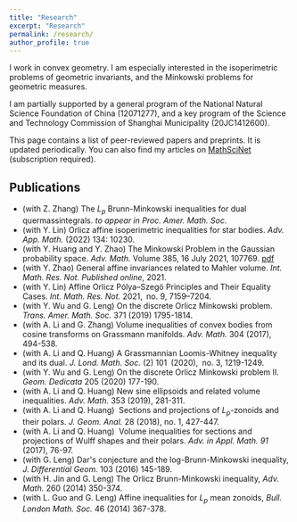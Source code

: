 ```yaml
---
title: "Research"
excerpt: "Research"
permalink: /research/
author_profile: true
---
```


I work in convex geometry. I am especially interested in the isoperimetric problems of geometric invariants, and the Minkowski problems for geometric measures. 

I am partially supported by a general program of the National Natural Science Foundation of China (12071277), and a key program of the Science and Technology Commission of Shanghai Municipality (20JC1412600).

This page contains a list of peer-reviewed papers and preprints. It is updated periodically. You can also find my articles  on <u><a href="https://mathscinet.ams.org/mathscinet/MRAuthorID/1164900">MathSciNet</a></u> (subscription required).

## Publications
- (with Z. Zhang) The $L_p$ Brunn-Minkowski inequalities for dual quermassintegrals.  *to appear in Proc. Amer. Math. Soc.*
- (with Y. Lin) Orlicz affine isoperimetric inequalities for star bodies. *Adv. App. Math.* (2022) 134: 10230.
- (with Y. Huang and Y. Zhao) The Minkowski Problem in the Gaussian probability space. *Adv. Math.* Volume 385, 16 July 2021, 107769. [pdf](/files/GaussianMP.pdf)
- (with Y. Zhao) General affine invariances related to Mahler volume. *Int. Math. Res. Not. Published online*, 2021.
- (with Y. Lin) Affine Orlicz Pólya–Szegö Principles and Their Equality Cases.  *Int. Math. Res. Not.* 2021, no. 9, 7159–7204.
- (with Y. Wu and G. Leng) On the discrete Orlicz Minkowski problem. *Trans. Amer. Math. Soc.* 371 (2019) 1795-1814. 
- (with A. Li and G. Zhang) Volume inequalities of convex bodies from cosine transforms on Grassmann manifolds. *Adv. Math.* 304 (2017), 494-538.
- (with A. Li and Q. Huang) A Grassmannian Loomis-Whitney inequality and its dual. *J. Lond. Math. Soc.* (2) 101 (2020), no. 3, 1219-1249.
- (with Y. Wu and G. Leng) On the discrete Orlicz Minkowski problem II. *Geom. Dedicata* 205 (2020) 177-190.
- (with A. Li and Q. Huang) New sine ellipsoids and related volume inequalities. *Adv. Math.* 353 (2019), 281-311.
- (with A. Li and Q. Huang)  Sections and projections of $L_p$-zonoids and their polars. *J. Geom. Anal.* 28 (2018), no. 1, 427-447.
- (with A. Li and Q. Huang)  Volume inequalities for sections and projections of Wulff shapes and their polars. *Adv. in Appl. Math. 91* (2017), 76-97.
- (with G. Leng) Dar's conjecture and the log-Brunn-Minkowski inequality, *J. Differential Geom.* 103 (2016) 145-189.
- (with H. Jin and G. Leng) The Orlicz Brunn-Minkowski inequality, *Adv. Math.* 260 (2014) 350-374.
- (with L. Guo and G. Leng) Affine inequalities for $L_p$ mean zonoids, *Bull. London Math. Soc.* 46 (2014) 367-378.


